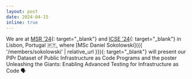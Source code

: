 ```yaml
---
layout: post
date: 2024-04-15
inline: true
---
```


We are at [MSR '24](https://conf.researchr.org/home/msr-2024){: target="_blank"}
and [ICSE '24](https://conf.researchr.org/home/icse-2024){: target="_blank"} in Lisbon, Portugal 🇵🇹,
where [MSc Daniel Sokolowski]({{ '/members/sokolowski' | relative_url }}){: target="_blank"}
will present our PIPr Dataset of Public Infrastructure as Code Programs <!--[PIPr Dataset of Public Infrastructure as Code Programs]({{ '/assets/pdf/papers/2024_.pdf' | relative_url }}){: target="_blank"}-->
and the poster Unleashing the Giants: Enabling Advanced Testing for Infrastructure as Code <!--[Unleashing the Giants: Enabling Advanced Testing for Infrastructure as Code]({{ '/assets/pdf/papers/2024_.pdf' | relative_url }}){: target="_blank"}>--> 🗣️